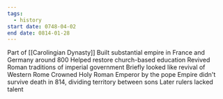 ```yaml
---
tags:
  - history
start date: 0748-04-02
end date: 0814-01-28
---
```

Part of [[Carolingian Dynasty]]
Built substantial empire in France and Germany around 800
Helped restore church-based education
Revived Roman traditions of imperial government
Briefly looked like revival of Western Rome
Crowned Holy Roman Emperor by the pope
Empire didn't survive death in 814, dividing territory between sons
Later rulers lacked talent